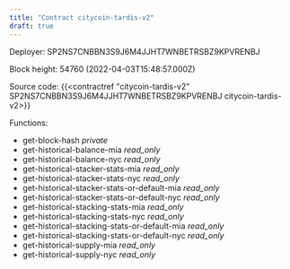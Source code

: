 ```yaml
---
title: "Contract citycoin-tardis-v2"
draft: true
---
```

Deployer: SP2NS7CNBBN3S9J6M4JJHT7WNBETRSBZ9KPVRENBJ


 



Block height: 54760 (2022-04-03T15:48:57.000Z)

Source code: {{<contractref "citycoin-tardis-v2" SP2NS7CNBBN3S9J6M4JJHT7WNBETRSBZ9KPVRENBJ citycoin-tardis-v2>}}

Functions:

* get-block-hash _private_
* get-historical-balance-mia _read_only_
* get-historical-balance-nyc _read_only_
* get-historical-stacker-stats-mia _read_only_
* get-historical-stacker-stats-nyc _read_only_
* get-historical-stacker-stats-or-default-mia _read_only_
* get-historical-stacker-stats-or-default-nyc _read_only_
* get-historical-stacking-stats-mia _read_only_
* get-historical-stacking-stats-nyc _read_only_
* get-historical-stacking-stats-or-default-mia _read_only_
* get-historical-stacking-stats-or-default-nyc _read_only_
* get-historical-supply-mia _read_only_
* get-historical-supply-nyc _read_only_
